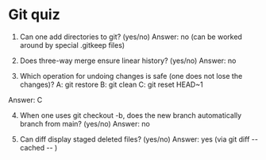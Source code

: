 # Git quiz

1. Can one add directories to git? (yes/no)
Answer: no (can be worked around by special .gitkeep files)

2. Does three-way merge ensure linear history? (yes/no)
Answer: no

3. Which operation for undoing changes is safe (one does not lose the changes)?
A: git restore <file>
B: git clean
C: git reset HEAD~1

Answer: C

4. When one uses git checkout -b, does the new branch automatically branch from main? (yes/no)
Answer: no

5. Can diff display staged deleted files? (yes/no)
Answer: yes (via git diff --cached -- <file>)
